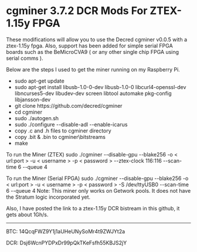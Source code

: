 # cgminer 3.7.2 DCR Mods For ZTEX-1.15y FPGA

These modifications will allow you to use the Decred cgminer v0.0.5 with a ztex-1.15y fpga.  Also, support has been added for simple serial FPGA boards such as the BeMicroCVA9 ( or any other single chip FPGA using serial comms ).

Below are the steps I used to get the miner running on my Raspberry Pi.
<ul>
<li>sudo apt-get update</li>
<li>sudo apt-get install libusb-1.0-0-dev libusb-1.0-0 libcurl4-openssl-dev libncurses5-dev libudev-dev screen libtool automake pkg-config libjansson-dev</li>
<li>git clone https://github.com/decred/cgminer</li>
<li>cd cgminer</li>
<li>sudo ./autogen.sh</li>
<li>sudo ./configure --disable-adl --enable-icarus</li>
<li>copy .c and .h files to cgminer directory</li>
<li>copy .bit & .bin to cgminer\bitstreams</li>
<li>make</li>
</ul>

To run the Miner (ZTEX)
    sudo ./cgminer --disable-gpu --blake256 -o < url:port > -u < username > -p < password > --ztex-clock 116:116 --scan-time 6 --queue 4

To run the Miner (Serial FPGA)
    sudo ./cgminer --disable-gpu --blake256 -o < url:port > -u < username > -p < password > -S /dev/ttyUSB0 --scan-time 6 --queue 4
Note: This miner only works on Getwork pools.  It does not have the Stratum logic incorporated yet.

Also, I have posted the link to a ztex-1.15y DCR bistream in this github, it gets about 1Gh/s.

________________________________________________________________________________________________

BTC: 14QcqFWZ9Y1j1aUHeUNySoMr4t9ZWJYt2a

DCR: Dsj6WcnPYDPxDr99pQkTKeFsfh55KBJS2jY


 
